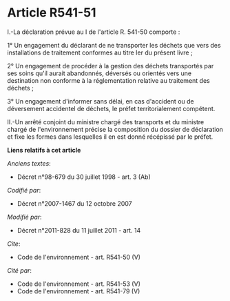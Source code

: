 # Article R541-51

I.-La déclaration prévue au I de l'article R. 541-50 comporte : 

1° Un engagement du déclarant de ne transporter les déchets que vers des installations de traitement conformes au titre Ier
du présent livre ; 

2° Un engagement de procéder à la gestion des déchets transportés par ses soins qu'il aurait abandonnés, déversés ou orientés
vers une destination non conforme à la réglementation relative au traitement des déchets ; 

3° Un engagement d'informer sans délai, en cas d'accident ou de déversement accidentel de déchets, le préfet territorialement
compétent. 

II.-Un arrêté conjoint du ministre chargé des transports et du ministre chargé de l'environnement précise la composition du
dossier de déclaration et fixe les formes dans lesquelles il en est donné récépissé par le préfet.

**Liens relatifs à cet article**

_Anciens textes_:

  - Décret n°98-679 du 30 juillet 1998 - art. 3 (Ab)

_Codifié par_:

  - Décret n°2007-1467 du 12 octobre 2007

_Modifié par_:

  - Décret n°2011-828 du 11 juillet 2011 - art. 14

_Cite_:

  - Code de l'environnement - art. R541-50 (V)

_Cité par_:

  - Code de l'environnement - art. R541-53 (V)
  - Code de l'environnement - art. R541-79 (V)
